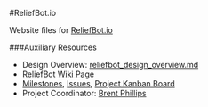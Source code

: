#ReliefBot.io

Website files for [ReliefBot.io](http://reliefbot.io)

###Auxiliary Resources

- Design Overview: [reliefbot_design_overview.md](https://github.com/BeehiveNGO/Auxiliary/blob/master/design_specifications/reliefbot_design_overview.md)
- ReliefBot [Wiki Page](https://github.com/BeehiveNGO/Beehive/wiki/ReliefBot.io)
- [Milestones](https://github.com/BeehiveNGO/Beehive/milestones), [Issues](https://github.com/BeehiveNGO/Beehive/issues), [Project Kanban Board](https://github.com/BeehiveNGO/Beehive/projects/5)
- Project Coordinator: [Brent Phillips](http://github.com/brentophillips)

